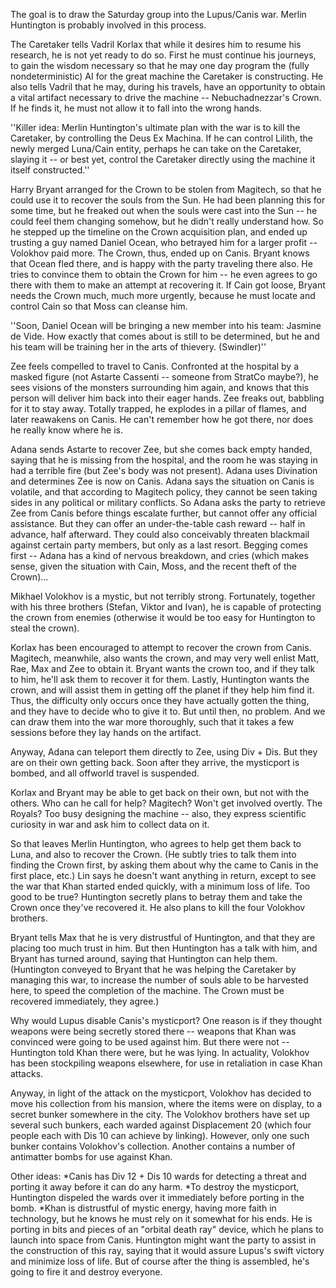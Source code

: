 The goal is to draw the Saturday group into the Lupus/Canis war. Merlin Huntington is probably involved in this process.

The Caretaker tells Vadril Korlax that while it desires him to resume his research, he is not yet ready to do so. First he must continue his journeys, to gain the wisdom necessary so that he may one day program the (fully nondeterministic) AI for the great machine the Caretaker is constructing. He also tells Vadril that he may, during his travels, have an opportunity to obtain a vital artifact necessary to drive the machine -- Nebuchadnezzar's Crown. If he finds it, he must not allow it to fall into the wrong hands.

''Killer idea: Merlin Huntington's ultimate plan with the war is to kill the Caretaker, by controlling the Deus Ex Machina. If he can control Lilith, the newly merged Luna/Cain entity, perhaps he can take on the Caretaker, slaying it -- or best yet, control the Caretaker directly using the machine it itself constructed.''

Harry Bryant arranged for the Crown to be stolen from Magitech, so that he could use it to recover the souls from the Sun. He had been planning this for some time, but he freaked out when the souls were cast into the Sun -- he could feel them changing somehow, but he didn't really understand how. So he stepped up the timeline on the Crown acquisition plan, and ended up trusting a guy named Daniel Ocean, who betrayed him for a larger profit -- Volokhov paid more. The Crown, thus, ended up on Canis. Bryant knows that Ocean fled there, and is happy with the party traveling there also. He tries to convince them to obtain the Crown for him -- he even agrees to go there with them to make an attempt at recovering it. If Cain got loose, Bryant needs the Crown much, much more urgently, because he must locate and control Cain so that Moss can cleanse him.

''Soon, Daniel Ocean will be bringing a new member into his team: Jasmine de Vide. How exactly that comes about is still to be determined, but he and his team will be training her in the arts of thievery. (Swindler)''

Zee feels compelled to travel to Canis. Confronted at the hospital by a masked figure (not Astarte Cassenti -- someone from StratCo maybe?), he sees visions of the monsters surrounding him again, and knows that this person will deliver him back into their eager hands. Zee freaks out, babbling for it to stay away. Totally trapped, he explodes in a pillar of flames, and later reawakens on Canis. He can't remember how he got there, nor does he really know where he is.

Adana sends Astarte to recover Zee, but she comes back empty handed, saying that he is missing from the hospital, and the room he was staying in had a terrible fire (but Zee's body was not present). Adana uses Divination and determines Zee is now on Canis. Adana says the situation on Canis is volatile, and that according to Magitech policy, they cannot be seen taking sides in any political or military conflicts. So Adana asks the party to retrieve Zee from Canis before things escalate further, but cannot offer any official assistance. But they can offer an under-the-table cash reward -- half in advance, half afterward. They could also conceivably threaten blackmail against certain party members, but only as a last resort. Begging comes first -- Adana has a kind of nervous breakdown, and cries (which makes sense, given the situation with Cain, Moss, and the recent theft of the Crown)...

Mikhael Volokhov is a mystic, but not terribly strong. Fortunately, together with his three brothers (Stefan, Viktor and Ivan), he is capable of protecting the crown from enemies (otherwise it would be too easy for Huntington to steal the crown).

Korlax has been encouraged to attempt to recover the crown from Canis. Magitech, meanwhile, also wants the crown, and may very well enlist Matt, Rae, Max and Zee to obtain it. Bryant wants the crown too, and if they talk to him, he'll ask them to recover it for them. Lastly, Huntington wants the crown, and will assist them in getting off the planet if they help him find it. Thus, the difficulty only occurs once they have actually gotten the thing, and they have to decide who to give it to. But until then, no problem. And we can draw them into the war more thoroughly, such that it takes a few sessions before they lay hands on the artifact.

Anyway, Adana can teleport them directly to Zee, using Div + Dis. But they are on their own getting back. Soon after they arrive, the mysticport is bombed, and all offworld travel is suspended.

Korlax and Bryant may be able to get back on their own, but not with the others. Who can he call for help? Magitech? Won't get involved overtly. The Royals? Too busy designing the machine -- also, they express scientific curiosity in war and ask him to collect data on it.

So that leaves Merlin Huntington, who agrees to help get them back to Luna, and also to recover the Crown. (He subtly tries to talk them into finding the Crown first, by asking them about why the came to Canis in the first place, etc.) Lin says he doesn't want anything in return, except to see the war that Khan started ended quickly, with a minimum loss of life. Too good to be true? Huntington secretly plans to betray them and take the Crown once they've recovered it. He also plans to kill the four Volokhov brothers.

Bryant tells Max that he is very distrustful of Huntington, and that they are placing too much trust in him. But then Huntington has a talk with him, and Bryant has turned around, saying that Huntington can help them. (Huntington conveyed to Bryant that he was helping the Caretaker by managing this war, to increase the number of souls able to be harvested here, to speed the completion of the machine. The Crown must be recovered immediately, they agree.)

Why would Lupus disable Canis's mysticport? One reason is if they thought weapons were being secretly stored there -- weapons that Khan was convinced were going to be used against him. But there were not -- Huntington told Khan there were, but he was lying. In actuality, Volokhov has been stockpiling weapons elsewhere, for use in retaliation in case Khan attacks.

Anyway, in light of the attack on the mysticport, Volokhov has decided to move his collection from his mansion, where the items were on display, to a secret bunker somewhere in the city. The Volokhov brothers have set up several such bunkers, each warded against Displacement 20 (which four people each with Dis 10 can achieve by linking). However, only one such bunker contains Volokhov's collection. Another contains a number of antimatter bombs for use against Khan.

Other ideas:
*Canis has Div 12 + Dis 10 wards for detecting a threat and porting it away before it can do any harm.
*To destroy the mysticport, Huntington dispeled the wards over it immediately before porting in the bomb.
*Khan is distrustful of mystic energy, having more faith in technology, but he knows he must rely on it somewhat for his ends. He is porting in bits and pieces of an &quot;orbital death ray&quot; device, which he plans to launch into space from Canis. Huntington might want the party to assist in the construction of this ray, saying that it would assure Lupus's swift victory and minimize loss of life. But of course after the thing is assembled, he's going to fire it and destroy everyone.
